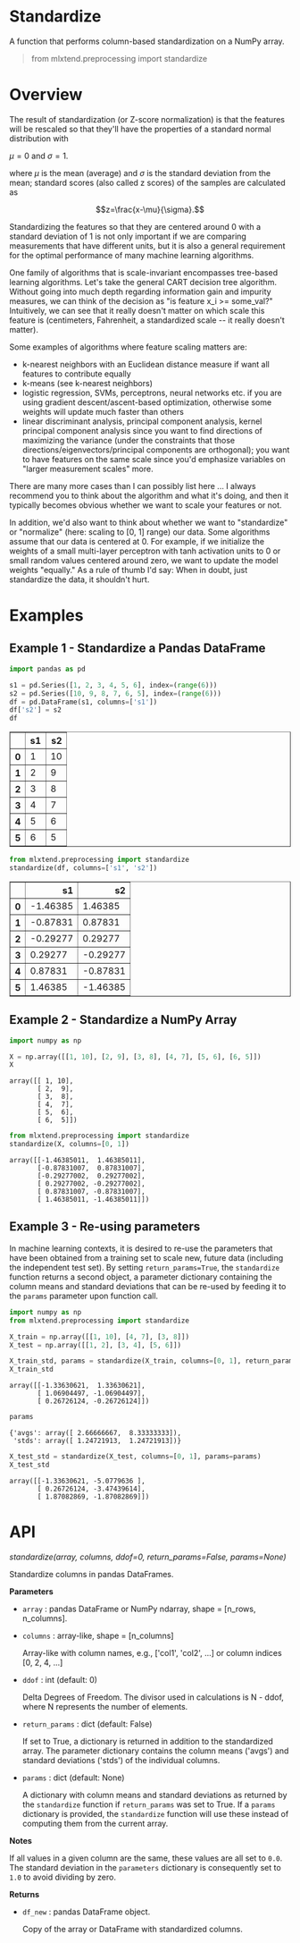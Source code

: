 # Standardize

A function that performs column-based standardization on a NumPy array.

> from mlxtend.preprocessing import standardize

# Overview

The result of standardization (or Z-score normalization) is that the features will be rescaled so that they'll have the properties of a standard normal distribution with

$\mu = 0$ and $\sigma = 1$.

where $\mu$ is the mean (average) and $\sigma$ is the standard deviation from the mean; standard scores (also called z scores) of the samples are calculated as

$$z=\frac{x-\mu}{\sigma}.$$

Standardizing the features so that they are centered around 0 with a standard deviation of 1 is not only important if we are comparing measurements that have different units, but it is also a general requirement for the optimal performance of many machine learning algorithms. 

One family of algorithms that is scale-invariant encompasses tree-based learning algorithms. Let's take the general CART decision tree algorithm. Without going into much depth regarding information gain and impurity measures, we can think of the decision as "is feature x_i >= some_val?" Intuitively, we can see that it really doesn't matter on which scale this feature is (centimeters, Fahrenheit, a standardized scale -- it really doesn't matter).


Some examples of algorithms where feature scaling matters are:


- k-nearest neighbors with an Euclidean distance measure if want all features to contribute equally
- k-means (see k-nearest neighbors)
- logistic regression, SVMs, perceptrons, neural networks etc. if you are using gradient descent/ascent-based optimization, otherwise some weights will update much faster than others
- linear discriminant analysis, principal component analysis, kernel principal component analysis since you want to find directions of maximizing the variance (under the constraints that those directions/eigenvectors/principal components are orthogonal); you want to have features on the same scale since you'd emphasize variables on "larger measurement scales" more.


There are many more cases than I can possibly list here ... I always recommend you to think about the algorithm and what it's doing, and then it typically becomes obvious whether we want to scale your features or not.


In addition, we'd also want to think about whether we want to "standardize" or "normalize" (here: scaling to [0, 1] range) our data. Some algorithms assume that our data is centered at 0. For example, if we initialize the weights of a small multi-layer perceptron with tanh activation units to 0 or small random values centered around zero, we want to update the model weights "equally."
As a rule of thumb I'd say: When in doubt, just standardize the data, it shouldn't hurt.   


 

# Examples

## Example 1 - Standardize a Pandas DataFrame


```python
import pandas as pd

s1 = pd.Series([1, 2, 3, 4, 5, 6], index=(range(6)))
s2 = pd.Series([10, 9, 8, 7, 6, 5], index=(range(6)))
df = pd.DataFrame(s1, columns=['s1'])
df['s2'] = s2
df
```




<div>
<table border="1" class="dataframe">
  <thead>
    <tr style="text-align: right;">
      <th></th>
      <th>s1</th>
      <th>s2</th>
    </tr>
  </thead>
  <tbody>
    <tr>
      <th>0</th>
      <td>1</td>
      <td>10</td>
    </tr>
    <tr>
      <th>1</th>
      <td>2</td>
      <td>9</td>
    </tr>
    <tr>
      <th>2</th>
      <td>3</td>
      <td>8</td>
    </tr>
    <tr>
      <th>3</th>
      <td>4</td>
      <td>7</td>
    </tr>
    <tr>
      <th>4</th>
      <td>5</td>
      <td>6</td>
    </tr>
    <tr>
      <th>5</th>
      <td>6</td>
      <td>5</td>
    </tr>
  </tbody>
</table>
</div>




```python
from mlxtend.preprocessing import standardize
standardize(df, columns=['s1', 's2'])
```




<div>
<table border="1" class="dataframe">
  <thead>
    <tr style="text-align: right;">
      <th></th>
      <th>s1</th>
      <th>s2</th>
    </tr>
  </thead>
  <tbody>
    <tr>
      <th>0</th>
      <td>-1.46385</td>
      <td>1.46385</td>
    </tr>
    <tr>
      <th>1</th>
      <td>-0.87831</td>
      <td>0.87831</td>
    </tr>
    <tr>
      <th>2</th>
      <td>-0.29277</td>
      <td>0.29277</td>
    </tr>
    <tr>
      <th>3</th>
      <td>0.29277</td>
      <td>-0.29277</td>
    </tr>
    <tr>
      <th>4</th>
      <td>0.87831</td>
      <td>-0.87831</td>
    </tr>
    <tr>
      <th>5</th>
      <td>1.46385</td>
      <td>-1.46385</td>
    </tr>
  </tbody>
</table>
</div>



## Example 2 - Standardize a NumPy Array


```python
import numpy as np

X = np.array([[1, 10], [2, 9], [3, 8], [4, 7], [5, 6], [6, 5]])
X
```




    array([[ 1, 10],
           [ 2,  9],
           [ 3,  8],
           [ 4,  7],
           [ 5,  6],
           [ 6,  5]])




```python
from mlxtend.preprocessing import standardize
standardize(X, columns=[0, 1])
```




    array([[-1.46385011,  1.46385011],
           [-0.87831007,  0.87831007],
           [-0.29277002,  0.29277002],
           [ 0.29277002, -0.29277002],
           [ 0.87831007, -0.87831007],
           [ 1.46385011, -1.46385011]])



## Example 3 - Re-using parameters

In machine learning contexts, it is desired to re-use the parameters that have been obtained from a training set to scale new, future data (including the independent test set). By setting `return_params=True`, the `standardize` function returns a second object, a parameter dictionary containing the column means and standard deviations that can be re-used by feeding it to the `params` parameter upon function call.


```python
import numpy as np
from mlxtend.preprocessing import standardize

X_train = np.array([[1, 10], [4, 7], [3, 8]])
X_test = np.array([[1, 2], [3, 4], [5, 6]])

X_train_std, params = standardize(X_train, columns=[0, 1], return_params=True)
X_train_std
```




    array([[-1.33630621,  1.33630621],
           [ 1.06904497, -1.06904497],
           [ 0.26726124, -0.26726124]])




```python
params
```




    {'avgs': array([ 2.66666667,  8.33333333]),
     'stds': array([ 1.24721913,  1.24721913])}




```python
X_test_std = standardize(X_test, columns=[0, 1], params=params)
X_test_std
```




    array([[-1.33630621, -5.0779636 ],
           [ 0.26726124, -3.47439614],
           [ 1.87082869, -1.87082869]])



# API


*standardize(array, columns, ddof=0, return_params=False, params=None)*

Standardize columns in pandas DataFrames.

**Parameters**

- `array` : pandas DataFrame or NumPy ndarray, shape = [n_rows, n_columns].


- `columns` : array-like, shape = [n_columns]

    Array-like with column names, e.g., ['col1', 'col2', ...]
    or column indices [0, 2, 4, ...]

- `ddof` : int (default: 0)

    Delta Degrees of Freedom. The divisor used in calculations
    is N - ddof, where N represents the number of elements.

- `return_params` : dict (default: False)

    If set to True, a dictionary is returned in addition to the
    standardized array. The parameter dictionary contains the
    column means ('avgs') and standard deviations ('stds') of
    the individual columns.

- `params` : dict (default: None)

    A dictionary with column means and standard deviations as
    returned by the `standardize` function if `return_params`
    was set to True. If a `params` dictionary is provided, the
    `standardize` function will use these instead of computing
    them from the current array.

**Notes**

If all values in a given column are the same, these values are all
    set to `0.0`. The standard deviation in the `parameters` dictionary
    is consequently set to `1.0` to avoid dividing by zero.

**Returns**

- `df_new` : pandas DataFrame object.

    Copy of the array or DataFrame with standardized columns.


